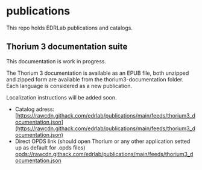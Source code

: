 # publications

This repo holds EDRLab publications and catalogs. 

## Thorium 3 documentation suite

This documentation is work in progress.

The Thorium 3 documentation is available as an EPUB file, both unzipped and zipped form are available from the thorium3-documentation folder. Each language is considered as a new publication. 

Localization instructions will be added soon.

* Catalog adress: [https://rawcdn.githack.com/edrlab/publications/main/feeds/thorium3_documentation.json](https://rawcdn.githack.com/edrlab/publications/main/feeds/thorium3_documentation.json)
* Direct OPDS link (should open Thorium or any other application setted up as default for .opds files) [opds://rawcdn.githack.com/edrlab/publications/main/feeds/thorium3_documentation.json](opds://rawcdn.githack.com/edrlab/publications/main/feeds/thorium3_documentation.json)